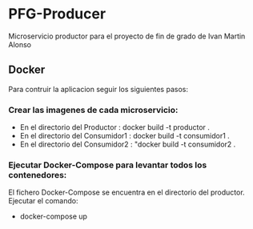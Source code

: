 # PFG-Producer
Microservicio productor para el proyecto de fin de grado de Ivan Martin Alonso

## Docker
Para contruir la aplicacion seguir los siguientes pasos:    
### Crear las imagenes de cada microservicio:    

-   En el directorio del Productor : docker build -t productor .
-   En el directorio del Consumidor1 : docker build -t consumidor1 . 
-   En el directorio del Consumidor2 : "docker build -t consumidor2 .   

### Ejecutar Docker-Compose para levantar todos los contenedores:
El fichero Docker-Compose se encuentra en el directorio del productor.  
Ejecutar el comando: 
-   docker-compose up

 

